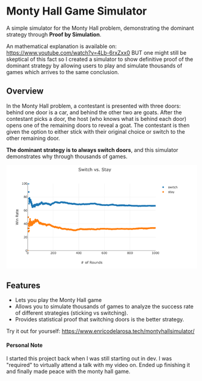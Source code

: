 # Monty Hall Game Simulator

A simple simulator for the Monty Hall problem, demonstrating the dominant strategy through **Proof by Simulation**. 

An mathematical explanation is available on: https://www.youtube.com/watch?v=4Lb-6rxZxx0 BUT one might still be skeptical of this fact so I created a simulator to show definitive proof of the dominant strategy by allowing users to play and simulate thousands of games which arrives to the same conclusion.

## Overview
In the Monty Hall problem, a contestant is presented with three doors: behind one door is a car, and behind the other two are goats. After the contestant picks a door, the host (who knows what is behind each door) opens one of the remaining doors to reveal a goat. The contestant is then given the option to either stick with their original choice or switch to the other remaining door.

 **The dominant strategy is to always switch doors**, and this simulator demonstrates why through thousands of games.

![Monty Hall Explanation](resources/images/monty-hall-stats.png "Statistics of simulated Monty Hall games")

## Features

- Lets you play the Monty Hall game
- Allows you to simulate thousands of games to analyze the success rate of different strategies (sticking vs switching).
- Provides statistical proof that switching doors is the better strategy.

Try it out for yourself: https://www.enricodelarosa.tech/montyhallsimulator/


#### Personal Note

I started this project back when I was still starting out in dev. I was "required" to virtually attend a talk with my video on. Ended up finishing it and finally made peace with the monty hall game.

